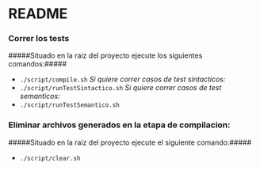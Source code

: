 # README #

### Correr los tests ###
#####Situado en la raiz del proyecto ejecute los siguientes comandos:#####
* `./script/compile.sh`
*Si quiere correr casos de test sintacticos:*
* `./script/runTestSintactico.sh`
*Si quiere correr casos de test semanticos:*
* `./script/runTestSemantico.sh`

### Eliminar archivos generados en la etapa de compilacion: ###
#####Situado en la raiz del proyecto ejecute el siguiente comando:#####
* `./script/clear.sh`
